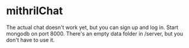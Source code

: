 # mithrilChat
The actual chat doesn't work yet, but you can sign up and log in.
Start mongodb on port 8000. 
There's an empty data folder in /server, but you don't have to use it.

